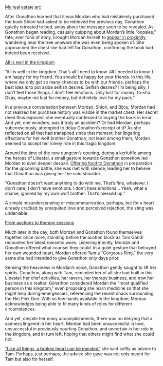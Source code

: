 <!-- title: Miscommunication and Heavy Hearts -->

[My real estate arc](#embed:https://www.youtube.com/live/rDdbFYqcAyI?t=864)

After Gonathon learned that it was Mordan who had mistakenly purchased the book Shiori had asked to be retrieved the previous day, Gonathon quietly retreated to bed, antsy about the message soon to be revealed. As Gonathon began reading, casually quipping about Mordan’s little “oopsies,” fate, ever fond of irony, brought Mordan herself to [appear in proximity,](https://www.youtube.com/live/rDdbFYqcAyI?t=1554) wandering near the tree unaware she was even being spoken of. She approached the chest she had left for Gonathon, confirming the book had indeed been received.

[All is well in the kingdom](#embed:https://www.youtube.com/live/WG748SwXQVo?t=5211)

“All is well in the kingdom. That’s all I need to know. All I needed to know. I am happy for my friend. You should be happy for your friends. In this life, where we only get so many chances to be with our friends, perhaps the best idea is to put aside selfish desires. Selfish desires? I’m being silly; I don’t feel those things. I don’t feel emotions. Only lust for money, fo-sho. Okay, maybe not lust for money, but definitely love for my pack.”

In a previous conversation between Mordan, Shiori, and Bijou, Mordan had not realized her purchase history was visible in the market chest. Her secret deed thus exposed, she eventually confessed to buying the book in error. And yet, one wonders, was it truly an accident? Or had Mordan, perhaps subconsciously, attempted to delay Gonathon’s receipt of it? As she reflected on all that had transpired since that moment, her lingering affections for her wolf brother Gonathon, not least among them, Mordan seemed to accept her lonely role in this tragic kingdom.

Around the time of the new dungeon’s opening, during a kerfuffle among the heroes of Libestal, a small gesture towards Gonathon somehow led Mordan to even deeper despair. [Offering food to Gonathon](https://www.youtube.com/live/WG748SwXQVo?t=7889s) in preparation for the upcoming battle, she was met with silence, leading her to believe that Gonathon was giving her the cold shoulder:

“Gonathon doesn’t want anything to do with me. That’s fine, whatever. I don’t care; I don’t have emotions. I don’t have emotions... Yeah, what a shame, ignored by my own wolf brother. That’s messed up.”

A simple misunderstanding or miscommunication, perhaps, but for a heart already cracked by unrequited love and perceived rejection, the sting was undeniable.

[From auctions to therapy sessions](#embed:https://www.youtube.com/live/rDdbFYqcAyI?t=13010s)

Much later in the day, both Mordan and Gonathon found themselves together once more, standing before the auction block as Tam Gandr recounted her latest romantic woes. Listening intently, Mordan and Gonathon offered what counsel they could. In a quiet gesture that betrayed her own wounded heart, Mordan offered Tam a “Gorgeous Ring,” the very same she had intended to give Gonathon only days prior.

Sensing the heaviness in Mordan’s voice, Gonathon gently sought to lift her spirits. Gonathon, along with Tam, reminded her of all she had built in this Libestal: her chef activities, her tavern, her therapy business, and now her business as a realtor. Gonathon considered Mordan the “most qualified person in this kingdom,” even proposing she learn medicine so that she might help during emergencies, referencing the recent chaos surrounding the Hot Pink One. With so few hands available in the kingdom, Mordan acknowledges being able to fit many kinds of roles for different circumstances.

And yet, despite her many accomplishments, there was no denying that a sadness lingered in her heart. Mordan had been unsuccessful in love, unsuccessful in previously courting Gonathon, and uncertain in her role in the kingdom, and in turn left, hoping that others might find what she could not.

[“Like all things, a broken heart can be mended”](https://www.youtube.com/live/WG748SwXQVo?t=16989) she said softly as advice to Tam. Perhaps, just perhaps, the advice she gave was not only meant for Tam but also for herself.